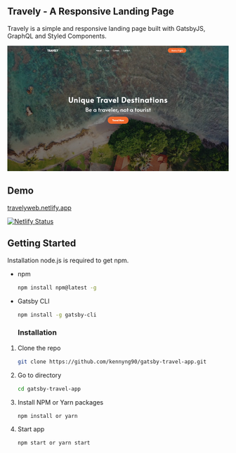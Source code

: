 ## Travely - A Responsive Landing Page

Travely is a simple and responsive landing page built with GatsbyJS, GraphQL and Styled Components.

![screenshot](https://github.com/kennyng90/gatsby-travel-app/blob/main/uploads/screenshot.png)

## Demo

[travelyweb.netlify.app](https://travelyweb.netlify.app/)

[![Netlify Status](https://api.netlify.com/api/v1/badges/dabde41a-2450-422e-89f4-2db1b6e629b6/deploy-status)](https://app.netlify.com/sites/travelyweb/deploys)

## Getting Started

Installation
node.js is required to get npm.

- npm

  ```sh
  npm install npm@latest -g
  ```

- Gatsby CLI

  ```sh
  npm install -g gatsby-cli
  ```

  ### Installation

1. Clone the repo
   ```sh
   git clone https://github.com/kennyng90/gatsby-travel-app.git
   ```
2. Go to directory
   ```sh
   cd gatsby-travel-app
   ```
3. Install NPM or Yarn packages
   ```sh
   npm install or yarn
   ```
4. Start app
   ```sh
   npm start or yarn start
   ```
